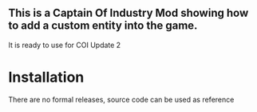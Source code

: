## This is a Captain Of Industry Mod showing how to add a custom entity into the game.

It is ready to use for COI Update 2

# Installation

There are no formal releases, source code can be used as reference




